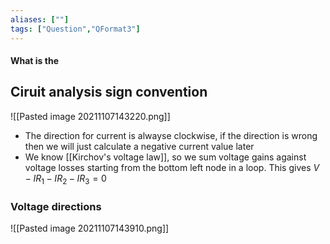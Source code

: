 ```yaml
---
aliases: [""]
tags: ["Question","QFormat3"]
---
```


#### What is the
## Ciruit analysis sign convention

![[Pasted image 20211107143220.png]]

- The direction for current is alwayse clockwise, if the direction is wrong then we will just calculate a negative current value later
- We know [[Kirchov's voltage law]], so we sum voltage gains against voltage losses starting from the bottom left node in a loop. This gives $V - IR_1 - IR_2 - IR_3  =0$

### Voltage directions

![[Pasted image 20211107143910.png]]

